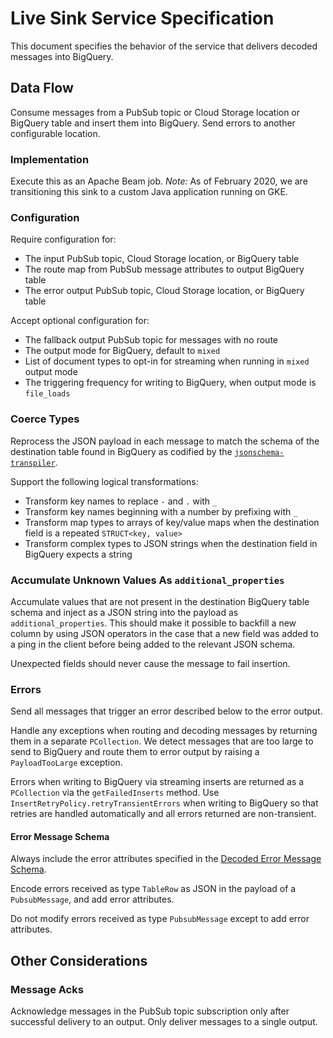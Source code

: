 # Live Sink Service Specification

This document specifies the behavior of the service that delivers decoded
messages into BigQuery.

## Data Flow

Consume messages from a PubSub topic or Cloud Storage location or BigQuery table
and insert them into BigQuery. Send errors to another configurable location.

### Implementation

Execute this as an Apache Beam job. _Note:_ As of February 2020, we are
transitioning this sink to a custom Java application running on GKE.

### Configuration

Require configuration for:

- The input PubSub topic, Cloud Storage location, or BigQuery table
- The route map from PubSub message attributes to output BigQuery table
- The error output PubSub topic, Cloud Storage location, or BigQuery table

Accept optional configuration for:

- The fallback output PubSub topic for messages with no route
- The output mode for BigQuery, default to `mixed`
- List of document types to opt-in for streaming when running in `mixed`
  output mode
- The triggering frequency for writing to BigQuery, when output mode is
  `file_loads`

### Coerce Types

Reprocess the JSON payload in each message to match the schema of the
destination table found in BigQuery as codified by the
[`jsonschema-transpiler`](https://github.com/mozilla/jsonschema-transpiler).

Support the following logical transformations:

- Transform key names to replace `-` and `.` with `_`
- Transform key names beginning with a number by prefixing with `_`
- Transform map types to arrays of key/value maps when the destination
  field is a repeated `STRUCT<key, value>`
- Transform complex types to JSON strings when the destination field
  in BigQuery expects a string

### Accumulate Unknown Values As `additional_properties`

Accumulate values that are not present in the destination BigQuery table
schema and inject as a JSON string into the payload as `additional_properties`.
This should make it possible to backfill a new column by using JSON operators
in the case that a new field was added to a ping in the client before being
added to the relevant JSON schema.

Unexpected fields should never cause the message to fail insertion.

### Errors

Send all messages that trigger an error described below to the error output.

Handle any exceptions when routing and decoding messages by returning them in a
separate `PCollection`. We detect messages that are too large to send to
BigQuery and route them to error output by raising a `PayloadTooLarge` exception.

Errors when writing to BigQuery via streaming inserts are returned as a
`PCollection` via the `getFailedInserts` method.
Use `InsertRetryPolicy.retryTransientErrors` when writing to BigQuery so that
retries are handled automatically and all errors returned are non-transient.

#### Error Message Schema

Always include the error attributes specified in the [Decoded Error Message
Schema](decoder_service_specification.md#error-message-schema).

Encode errors received as type `TableRow` as JSON in the payload of a
`PubsubMessage`, and add error attributes.

Do not modify errors received as type `PubsubMessage` except to add error
attributes.

## Other Considerations

### Message Acks

Acknowledge messages in the PubSub topic subscription only after successful
delivery to an output. Only deliver messages to a single output.
